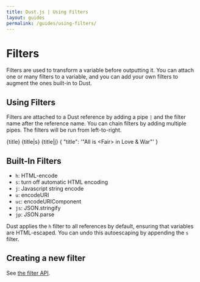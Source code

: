 ```yaml
---
title: Dust.js | Using Filters
layout: guides
permalink: /guides/using-filters/
---
```


# Filters

Filters are used to transform a variable before outputting it. You can attach one or many filters to a variable, and you can add your own filters to augment the ones built-in to Dust.

## Using Filters

Filters are attached to a Dust reference by adding a pipe `|` and the filter name after the reference name. You can chain filters by adding multiple pipes. The filters will be run from left-to-right.

<dust-demo template-name="loop">
<dust-demo-template>{title}
{title|s}
{title|j}</dust-demo-template>
<dust-demo-json>{
  "title": '"All is &lt;Fair&gt; in Love & War"'
}</dust-demo-json>
</dust-demo>

## Built-In Filters

* `h`: HTML-encode
* `s`: turn off automatic HTML encoding
* `j`: Javascript string encode
* `u`: encodeURI
* `uc`: encodeURIComponent
* `js`: JSON.stringify
* `jp`: JSON.parse

Dust applies the `h` filter to all references by default, ensuring that variables are HTML-escaped. You can undo this autoescaping by appending the `s` filter.

## Creating a new filter

See [the filter API](/docs/filter-api).
